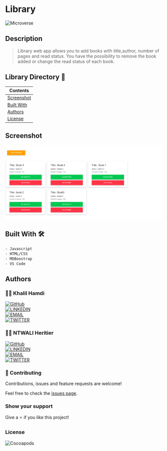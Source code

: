# Library

![Microverse](https://img.shields.io/badge/-Microverse-6F23FF?style=for-the-badge)

## Description

> Library web app allows you to add books with title,author, number of pages and read status. You have the possibility to remove the book added or change the read status of each book.

## Library Directory 📙

| Contents                    |
| --------------------------- |
| [Screenshot](#screenshot)   |
| [Built With](#built-with-🛠) |
| [Authors](#authors)         |
| [License](#license)         |

## Screenshot

![img](./images/library.png)

## Built With 🛠

```
- Javascript
- HTML/CSS
- MDBoostrap
- VS Code
```

## Authors

### 👨‍💻 Khalil Hamdi

[![GitHub](https://img.shields.io/badge/-GitHub-000?style=for-the-badge&logo=GitHub&logoColor=white)](https://github.com/khalilhamdii) <br>
[![LINKEDIN](https://img.shields.io/badge/-LINKEDIN-0077B5?style=for-the-badge&logo=Linkedin&logoColor=white)](https://www.linkedin.com/in/khalilhamdi/) <br>
[![EMAIL](https://img.shields.io/badge/-EMAIL-D14836?style=for-the-badge&logo=Mail.Ru&logoColor=white)](mailto:khaalil.hamdi@gmail.com) <br>
[![TWITTER](https://img.shields.io/badge/-TWITTER-1DA1F2?style=for-the-badge&logo=Twitter&logoColor=white)](https://twitter.com/Khalilhamdiii)

### 👨‍💻 NTWALI Heritier

[![GitHub](https://img.shields.io/badge/-GitHub-000?style=for-the-badge&logo=GitHub&logoColor=white)](https://github.com/NtwaliHeritier) <br>
[![LINKEDIN](https://img.shields.io/badge/-LINKEDIN-0077B5?style=for-the-badge&logo=Linkedin&logoColor=white)](https://www.linkedin.com/in/ntwaliheritier/) <br>
[![EMAIL](https://img.shields.io/badge/-EMAIL-D14836?style=for-the-badge&logo=Mail.Ru&logoColor=white)](mailto:ntwalihatsor78.nh@gmail.com) <br>
[![TWITTER](https://img.shields.io/badge/-TWITTER-1DA1F2?style=for-the-badge&logo=Twitter&logoColor=white)](https://twitter.com/NtwaliHeritier)


### 🤝 Contributing

Contributions, issues and feature requests are welcome!

Feel free to check the [issues page](https://github.com/NtwaliHeritier/js-library).

### Show your support

Give a ⭐️ if you like this project!

### License

![Cocoapods](https://img.shields.io/cocoapods/l/AFNetworking?color=red&style=for-the-badge)
